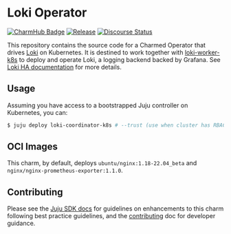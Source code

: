 # Loki Operator

[![CharmHub Badge](https://charmhub.io/loki-coordinator-k8s/badge.svg)](https://charmhub.io/loki-coordinator-k8s)
[![Release](https://github.com/canonical/loki-coordinator-k8s-operator/actions/workflows/release.yaml/badge.svg)](https://github.com/canonical/loki-k8s-operator/actions/workflows/release.yaml)
[![Discourse Status](https://img.shields.io/discourse/status?server=https%3A%2F%2Fdiscourse.charmhub.io&style=flat&label=CharmHub%20Discourse)](https://discourse.charmhub.io)

This repository contains the source code for a Charmed Operator that drives [Loki](https://grafana.com/oss/loki/) on Kubernetes. It is destined to work together with [loki-worker-k8s](https://charmhub.io/loki-worker-k8s) to deploy and operate Loki, a logging backend backed by Grafana. See [Loki HA documentation](https://discourse.charmhub.io/t/loki-coordinator-k8s-operator-docs-index/15491) for more details.

## Usage

Assuming you have access to a bootstrapped Juju controller on Kubernetes, you can:

```bash
$ juju deploy loki-coordinator-k8s # --trust (use when cluster has RBAC enabled)
```

## OCI Images

This charm, by default, deploys `ubuntu/nginx:1.18-22.04_beta` and `nginx/nginx-prometheus-exporter:1.1.0`.

## Contributing

Please see the [Juju SDK docs](https://juju.is/docs/sdk) for guidelines
on enhancements to this charm following best practice guidelines, and the
[contributing] doc for developer guidance.

[Loki]: https://grafana.com/oss/loki/
[contributing]: https://github.com/canonical/loki-coordinator-k8s-operator/blob/main/CONTRIBUTING.md
